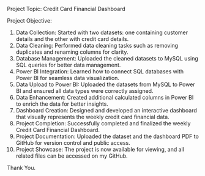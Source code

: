 Project Topic: Credit Card Financial Dashboard

Project Objective:
1) Data Collection:
	Started with two datasets: one containing customer details and the other with credit card 	details.
2) Data Cleaning:
	Performed data cleaning tasks such as removing duplicates and renaming columns for clarity.
3) Database Management:
	Uploaded the cleaned datasets to MySQL using SQL queries for better data management.
4) Power BI Integration:
	Learned how to connect SQL databases with Power BI for seamless data visualization.
5) Data Upload to Power BI:
	Uploaded the datasets from MySQL to Power BI and ensured all data types were correctly assigned.
6) Data Enhancement:
	Created additional calculated columns in Power BI to enrich the data for better insights.
7) Dashboard Creation:
	Designed and developed an interactive dashboard that visually represents the weekly credit card 	financial data.
8) Project Completion:
	Successfully completed and finalized the weekly Credit Card Financial Dashboard.
9) Project Documentation:
	Uploaded the dataset and the dashboard PDF to GitHub for version control and public access.
10) Project Showcase:
	The project is now available for viewing, and all related files can be accessed on my GitHub.

Thank You.
